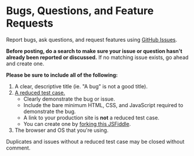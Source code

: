 # Bugs, Questions, and Feature Requests

Report bugs, ask questions, and request features using [GitHub Issues](https://github.com/cferdinandi/bin/issues).

**Before posting, do a search to make sure your issue or question hasn't already been reported or discussed.** If no matching issue exists, go ahead and create one.

**Please be sure to include all of the following:**

1. A clear, descriptive title (ie. "A bug" is not a good title).
2. [A reduced test case.](https://css-tricks.com/reduced-test-cases/)
	- Clearly demonstrate the bug or issue.
	- Include the bare minimum HTML, CSS, and JavaScript required to demonstrate the bug.
	- A link to your production site is **not** a reduced test case.
	- You can create one by [forking this JSFiddle](https://codepen.io/cferdinandi/pen/OBBJyb).
3. The browser and OS that you're using.

Duplicates and issues without a reduced test case may be closed without comment.